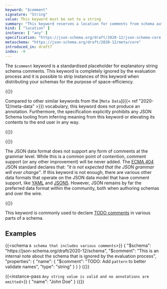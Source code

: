 ```yaml
---
keyword: "$comment"
signature: "String"
value: This keyword must be set to a string
summary: "This keyword reserves a location for comments from schema authors to readers or maintainers of the schema."
kind: [ "location" ]
instance: [ "any" ]
specification: "https://json-schema.org/draft/2020-12/json-schema-core.html#section-8.3"
metaschema: "https://json-schema.org/draft/2020-12/meta/core"
introduced_in: draft7
index: -9
---
```


The `$comment` keyword is a standardised placeholder for explanatory string
schema comments. This keyword is completely ignored by the evaluation process
and it is possible to strip instances of this keyword when distributing your
schemas for the purpose of space-efficiency.

{{<common-pitfall>}} 

Compared to other similar keywords from the [`Meta Data`]({{< ref
"2020-12/meta-data" >}}) vocabulary, this keyword does not produce an
annotation. Furthermore, the specification explicitly prohibits any JSON Schema
tooling from inferring meaning from this keyword or elevating its contents to
the end user in any way.

{{</common-pitfall>}} 

{{<learning-more>}} 

The JSON data format does not support any form of comments at the grammar
level. While this is a common point of contention, comment support (or any
other improvement) will be never added. The [ECMA
404](https://ecma-international.org/publications-and-standards/standards/ecma-404/)
JSON standard declares that: *"it is not expected that the JSON grammar will
ever change"*. If this keyword is not enough, there are various other data
formats that operate on the JSON data model that have comment support, like
[YAML](https://yaml.org) and [JSON5](https://json5.org).  However, JSON remains
by far the preferred data format within the community, both when authoring
schemas and over the wire.

{{</learning-more>}}

This keyword is commonly used to declare [TODO
comments](https://en.wikipedia.org/wiki/Comment_%28computer_programming%29#Tags)
in various parts of a schema.

## Examples

{{<schema `A schema that includes various comments`>}}
{
  "$schema": "https://json-schema.org/draft/2020-12/schema",
  "$comment": "This is an internal note about the schema that is ignored by the evaluation process",
  "properties": {
    "name": {
      "$comment": "TODO: Add `pattern` to better validate names",
      "type": "string"
    }
  }
}
{{</schema>}}

{{<instance-pass `Any string value is valid and no annotations are emitted`>}}
{ "name": "John Doe" }
{{</instance-pass>}}
